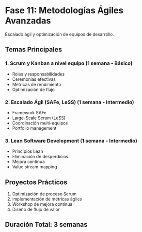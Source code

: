 # Fase 11: Metodologías Ágiles Avanzadas 

Escalado ágil y optimización de equipos de desarrollo.

## Temas Principales

### 1. Scrum y Kanban a nivel equipo (1 semana - Básico)
- Roles y responsabilidades
- Ceremonias efectivas
- Métricas de rendimiento
- Optimización de flujo

### 2. Escalado Ágil (SAFe, LeSS) (1 semana - Intermedio)
- Framework SAFe
- Large-Scale Scrum (LeSS)
- Coordinación multi-equipos
- Portfolio management

### 3. Lean Software Development (1 semana - Intermedio)
- Principios Lean
- Eliminación de desperdicios
- Mejora continua
- Value stream mapping

## Proyectos Prácticos
1. Optimización de proceso Scrum
2. Implementación de métricas ágiles
3. Workshop de mejora continua
4. Diseño de flujo de valor

## Duración Total: 3 semanas